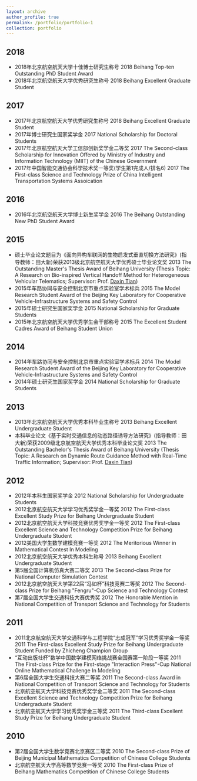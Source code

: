 ```yaml
---
layout: archive
author_profile: true
permalink: /portfolio/portfolio-1
collection: portfolio
---
```


## <a name="2018"></a>2018

+ 2018年北京航空航天大学十佳博士研究生称号
    2018 Beihang Top-ten Outstanding PhD Student Award
+ 2018年北京航空航天大学优秀研究生称号
    2018 Beihang Excellent Graduate Student

## <a name="2017"></a>2017

+ 2017年北京航空航天大学优秀研究生称号
    2018 Beihang Excellent Graduate Student
+ 2017年博士研究生国家奖学金
    2017 National Scholarship for Doctoral Students
+ 2017年北京航空航天大学工信部创新奖学金二等奖
    2017 The Second-class Scholarship for Innovation Offered by Ministry of Industry and Information Technology (MIIT) of the Chinese Government
+ 2017年中国智能交通协会科学技术奖一等奖(学生第1完成人/排名6)
    2017 The First-class Science and Technology Prize of China Intelligent Transportation Systems Assoication

## <a name="2016"></a>2016

+ 2016年北京航空航天大学博士新生奖学金
    2016 The Beihang Outstanding New PhD Student Award

## <a name="2015"></a>2015

+ 硕士毕业论文题目为《面向异构车联网的生物启发式垂直切换方法研究》(指导教师：田大新)荣获2013级北京航空航天大学优秀硕士毕业论文奖
    2013 The Outstanding Master's Thesis Award of Beihang University (Thesis Topic: A Research on Bio-inspired Vertical Handoff Method for Heterogeneous Vehicular Telematics; Supervisor: Prof. [Daxin Tian][tdx])
+ 2015年车路协同与安全控制北京市重点实验室学术标兵
    2015 The Model Research Student Award of the Beijing Key Laboratory for Cooperative Vehicle-Infrastructure Systems and Safety Control 
+ 2015年硕士研究生国家奖学金
    2015 National Scholarship for Graduate Students
+ 2015年北京航空航天大学优秀学生会干部称号
    2015 The Excellent Student Cadres Award of Beihang Student Union

## <a name="2014"></a>2014

+ 2014年车路协同与安全控制北京市重点实验室学术标兵
        2014 The Model Research Student Award of the Beijing Key Laboratory for Cooperative Vehicle-Infrastructure Systems and Safety Control 
+ 2014年硕士研究生国家奖学金
        2014 National Scholarship for Graduate Students

## <a name="2013"></a>2013

+ 2013年北京航空航天大学优秀本科毕业生称号
    2013 Beihang Excellent Undergraduate Student
+ 本科毕业论文《基于实时交通信息的动态路径诱导方法研究》(指导教师：田大新)荣获2009级北京航空航天大学优秀本科毕业论文奖
        2013 The Outstanding Bachelor's Thesis Award of Beihang University (Thesis Topic: A Research on Dynamic Route Guidance Method with Real-Time Traffic Information; Supervisor: Prof. [Daxin Tian][tdx])

[tdx]: http://transportation.buaa.edu.cn/info/1036/1100.htm


## <a name="2012"></a>2012

+ 2012年本科生国家奖学金
        2012 National Scholarship for Undergraduate Students
+ 2012北京航空航天大学学习优秀奖学金一等奖
    2012 The First-class Excellent Study Prize for Beihang Undergraduate Student
+ 2012北京航空航天大学科技竞赛优秀奖学金一等奖
    2012 The First-class Excellent Science and Technology Competition Prize for Beihang Undergraduate Student
+ 2012美国大学生数学建模竞赛一等奖
 2012 The Meritorious Winner in Mathematical Contest In Modeling
+ 2012北京航空航天大学优秀本科生称号
    2013 Beihang Excellent Undergraduate Student
+ 第5届全国计算机仿真大赛二等奖
    2013 The Second-class Prize for National Computer Simulation Contest
+ 2012北京航空航天大学第22届“冯如杯”科技竞赛二等奖
    2012 The Second-class Prize for Beihang "Fengru"-Cup Science and Technology Contest
+ 第7届全国大学生交通科技大赛优秀奖
    2012 The Honorable Mention in National Competition of Transport Science and Technology for Students

## <a name="2011"></a>2011

+ 2011北京航空航天大学交通科学与工程学院“志成冠军”学习优秀奖学金一等奖
    2011 The First-class Excellent Study Prize for Beihang Undergraduate Student Funded by Zhicheng Champion Group
+ “互动出版社杯”数学中国数学建模网络挑战赛全国赛第一阶段一等奖
    2011 The First-class Prize for the First-stage "Interaction Press"-Cup National Online Mathematical Challenge In Modeling 
+ 第6届全国大学生交通科技大赛二等奖
    2011 The Second-class Award in National Competition of Transport Science and Technology for Students
+ 北京航空航天大学科技竞赛优秀奖学金二等奖
    2011 The Second-class Excellent Science and Technology Competition Prize for Beihang Undergraduate Student
+ 北京航空航天大学学习优秀奖学金三等奖
    2011 The Third-class Excellent Study Prize for Beihang Undergraduate Student
    
## <a name="2010"></a>2010
 
 + 第2届全国大学生数学竞赛北京赛区二等奖
    2010 The Second-class Prize of Beijing Municipal Mathematics Competition of Chinese College Students
+ 北京航空航天大学高等数学竞赛一等奖
    2010 The First-class Prize of Beihang Mathematics Competition of Chinese College Students


